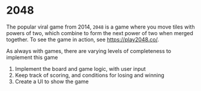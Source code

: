 # 2048

The popular viral game from 2014, `2048` is a game where you move tiles with
powers of two, which combine to form the next power of two when merged
together. To see the game in action, see https://play2048.co/.

As always with games, there are varying levels of completeness to implement this game

1. Implement the board and game logic, with user input
2. Keep track of scoring, and conditions for losing and winning
3. Create a UI to show the game

